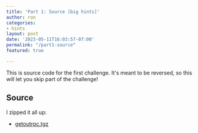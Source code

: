 ```yaml
---
title: 'Part 1: Source [big hints]'
author: ron
categories:
- hints
layout: post
date: '2023-05-11T16:03:57-07:00'
permalink: "/part1-source"
featured: true

---
```


This is source code for the first challenge. It's meant to be reversed, so this
will let you skip part of the challenge!

<!--more-->

## Source

I zipped it all up:

* [getoutrpc.tgz](/blogdata/getoutrpc.tgz)
